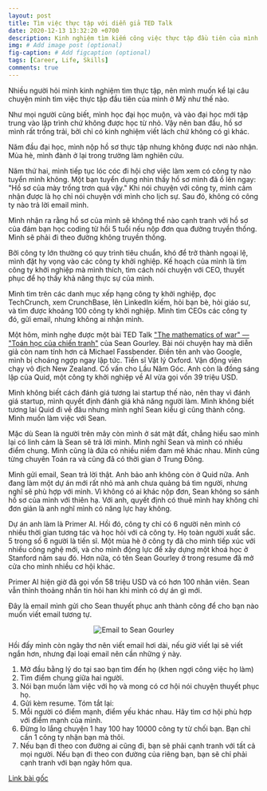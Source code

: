 ```yaml
---
layout: post
title: Tìm việc thực tập với diễn giả TED Talk
date: 2020-12-13 13:32:20 +0700
description: Kinh nghiệm tìm kiếm công việc thực tập đầu tiên của mình
img: # Add image post (optional)
fig-caption: # Add figcaption (optional)
tags: [Career, Life, Skills]
comments: true
---
```

Nhiều người hỏi mình kinh nghiệm tìm thực tập, nên mình muốn kể lại câu chuyện mình tìm việc thực tập đầu tiên của mình ở Mỹ như thế nào.

Như mọi người cũng biết, mình học đại học muộn, và vào đại học mới tập trung vào lập trình chứ không được học từ nhỏ. Vậy nên ban đầu, hồ sơ mình rất trống trải, bởi chỉ có kinh nghiệm viết lách chứ không có gì khác.

Năm đầu đại học, mình nộp hồ sơ thực tập nhưng không được nơi nào nhận. Mùa hè, mình đành ở lại trong trường làm nghiên cứu.

Năm thứ hai, mình tiếp tục lóc cóc đi hội chợ việc làm xem có công ty nào tuyển mình không. Một bạn tuyển dụng nhìn thấy hồ sơ mình đã ồ lên ngay: "Hồ sơ của mày trống trơn quá vậy." Khi nói chuyện với công ty, mình cảm nhận được là họ chỉ nói chuyện với mình cho lịch sự. Sau đó, không có công ty nào trả lời email mình.

Mình nhận ra rằng hồ sơ của mình sẽ không thể nào cạnh tranh với hồ sơ của đám bạn học coding từ hồi 5 tuổi nếu nộp đơn qua đường truyền thống. Mình sẽ phải đi theo đường không truyền thống.

Bởi công ty lớn thường có quy trình tiêu chuẩn, khó để trở thành ngoại lệ, mình đặt hy vọng vào các công ty khởi nghiệp. Kế hoạch của mình là tìm công ty khởi nghiệp mà mình thích, tìm cách nói chuyện với CEO, thuyết phục để họ thấy khả năng thực sự của mình.

Mình tìm trên các danh mục xếp hạng công ty khởi nghiệp, đọc TechCrunch, xem CrunchBase, lên LinkedIn kiếm, hỏi bạn bè, hỏi giáo sư, và tìm được khoảng 100 công ty khởi nghiệp. Mình tìm CEOs các công ty đó, gửi email, nhưng không ai nhận mình.

Một hôm, mình nghe được một bài TED Talk ["The mathematics of war" — "Toán học của chiến tranh"](https://www.ted.com/talks/sean_gourley_the_mathematics_of_war) của Sean Gourley. Bài nói chuyện hay mà diễn giả còn nam tính hơn cả Michael Fassbender. Điền tên anh vào Google, mình bị choáng ngợp ngay lập tức. Tiến sĩ Vật lý Oxford. Vận động viên chạy vô địch New Zealand. Cố vấn cho Lầu Năm Góc. Anh còn là đồng sáng lập của Quid, một công ty khởi nghiệp về AI vừa gọi vốn 39 triệu USD.

Mình không biết cách đánh giá tương lai startup thế nào, nên thay vì đánh giá startup, mình quyết định đánh giá khả năng người làm. Mình không biết tương lai Quid đi về đâu nhưng mình nghĩ Sean kiểu gì cũng thành công. Mình muốn làm việc với Sean.

Mặc dù Sean là người trên mây còn mình ở sát mặt đất, chẳng hiểu sao mình lại có linh cảm là Sean sẽ trả lời mình. Mình nghĩ Sean và mình có nhiều điểm chung. Mình cũng là đứa có nhiều niềm đam mê khác nhau. Minh cũng từng chuyên Toán ra và cũng đã có thời gian ở Trung Đông.

Mình gửi email, Sean trả lời thật. Anh bảo anh không còn ở Quid nữa. Anh đang làm một dự án mới rất nhỏ mà anh chưa quảng bá tìm người, nhưng nghĩ sẽ phù hợp với mình. Vì không có ai khác nộp đơn, Sean không so sánh hồ sơ của mình với thiên hạ. Với anh, quyết định có thuê mình hay không chỉ đơn giản là anh nghĩ mình có năng lực hay không.

Dự án anh làm là Primer AI. Hồi đó, công ty chỉ có 6 người nên mình có nhiều thời gian tương tác và học hỏi với cả công ty. Họ toàn người xuất sắc. 5 trong số 6 người là tiến sĩ. Một mùa hè ở công ty đã cho mình tiếp xúc với nhiều công nghệ mới, và cho mình động lực để xây dựng một khoá học ở Stanford năm sau đó. Hơn nữa, có tên Sean Gourley ở trong resume đã mở cửa cho mình nhiều cơ hội khác.

Primer AI hiện giờ đã gọi vốn 58 triệu USD và có hơn 100 nhân viên. Sean vẫn thỉnh thoảng nhắn tin hỏi han khi mình có dự án gì mới.

Đây là email mình gửi cho Sean thuyết phục anh thành công để cho bạn nào muốn viết email tương tự.

<center>
<figure>
<img
    alt="Email to Sean Gourley"
    src="{{ site.baseurl }}/assets/img/sean_gourley_quid.png"
    style="float: center; max-width: 90%; margin: 0 0 0em 0em">
</figure>
</center>

Hồi đấy mình còn ngây thơ nên viết email hơi dài, nếu giờ viết lại sẽ viết ngắn hơn, nhưng đại loại email nên cần những ý này.
1. Mở đầu bằng lý do tại sao bạn tìm đến họ (khen ngợi công việc họ làm)
2. Tìm điểm chung giữa hai người.
3. Nói bạn muốn làm việc với họ và mong có cơ hội nói chuyện thuyết phục họ.
4. Gửi kèm resume.
Tóm tắt lại:
1. Mỗi người có điểm mạnh, điểm yếu khác nhau. Hãy tìm cơ hội phù hợp với điểm mạnh của mình.
2. Đừng lo lắng chuyện 1 hay 100 hay 10000 công ty từ chối bạn. Bạn chỉ cần 1 công ty nhận bạn mà thôi.
3. Nếu bạn đi theo con đường ai cũng đi, bạn sẽ phải cạnh tranh với tất cả mọi người. Nếu bạn đi theo con đường của riêng bạn, bạn sẽ chỉ phải cạnh tranh với bạn ngày hôm qua.

[Link bài gốc](https://www.facebook.com/chipiscrazy/posts/3608948305888184)
